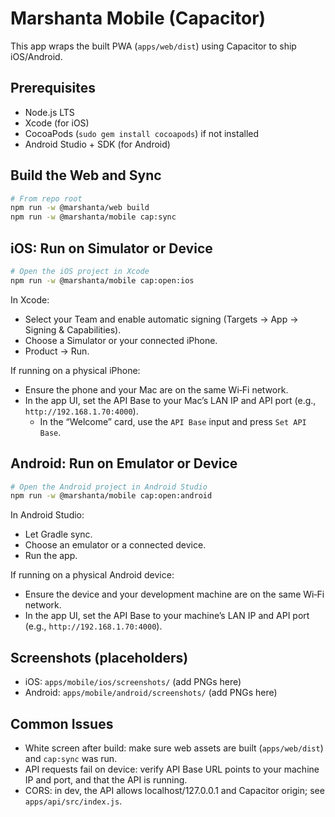 # Marshanta Mobile (Capacitor)

This app wraps the built PWA (`apps/web/dist`) using Capacitor to ship iOS/Android.

## Prerequisites

- Node.js LTS
- Xcode (for iOS)
- CocoaPods (`sudo gem install cocoapods`) if not installed
- Android Studio + SDK (for Android)

## Build the Web and Sync

```bash
# From repo root
npm run -w @marshanta/web build
npm run -w @marshanta/mobile cap:sync
```

## iOS: Run on Simulator or Device

```bash
# Open the iOS project in Xcode
npm run -w @marshanta/mobile cap:open:ios
```

In Xcode:
- Select your Team and enable automatic signing (Targets → App → Signing & Capabilities).
- Choose a Simulator or your connected iPhone.
- Product → Run.

If running on a physical iPhone:
- Ensure the phone and your Mac are on the same Wi‑Fi network.
- In the app UI, set the API Base to your Mac’s LAN IP and API port (e.g., `http://192.168.1.70:4000`).
  - In the “Welcome” card, use the `API Base` input and press `Set API Base`.

## Android: Run on Emulator or Device

```bash
# Open the Android project in Android Studio
npm run -w @marshanta/mobile cap:open:android
```

In Android Studio:
- Let Gradle sync.
- Choose an emulator or a connected device.
- Run the app.

If running on a physical Android device:
- Ensure the device and your development machine are on the same Wi‑Fi network.
- In the app UI, set the API Base to your machine’s LAN IP and API port (e.g., `http://192.168.1.70:4000`).

## Screenshots (placeholders)

- iOS: `apps/mobile/ios/screenshots/` (add PNGs here)
- Android: `apps/mobile/android/screenshots/` (add PNGs here)

## Common Issues

- White screen after build: make sure web assets are built (`apps/web/dist`) and `cap:sync` was run.
- API requests fail on device: verify API Base URL points to your machine IP and port, and that the API is running.
- CORS: in dev, the API allows localhost/127.0.0.1 and Capacitor origin; see `apps/api/src/index.js`.
